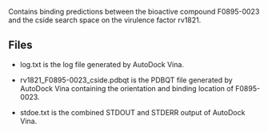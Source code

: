 Contains binding predictions between the bioactive compound F0895-0023 and the cside search space on the virulence factor rv1821.

## Files

- log.txt is the log file generated by AutoDock Vina.

- rv1821_F0895-0023_cside.pdbqt is the PDBQT file generated by AutoDock Vina containing the orientation and binding location of F0895-0023.

- stdoe.txt is the combined STDOUT and STDERR output of AutoDock Vina.

